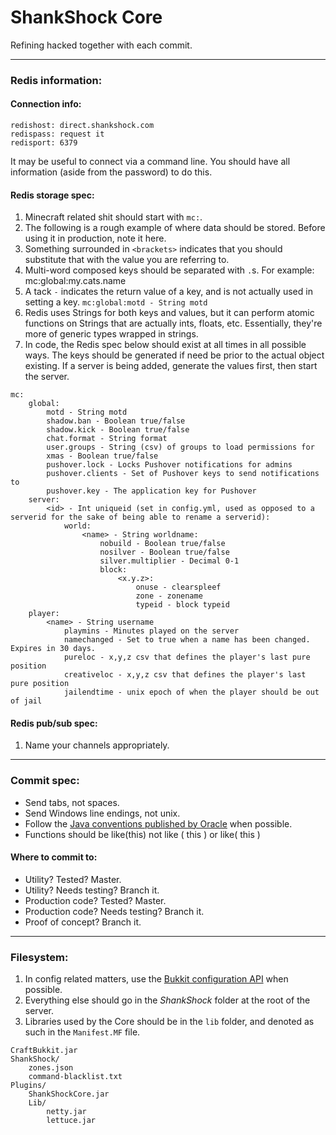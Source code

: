 # ShankShock Core

Refining hacked together with each commit.

----

### Redis information:

#### Connection info:

```
redishost: direct.shankshock.com
redispass: request it
redisport: 6379
```

It may be useful to connect via a command line. You should have all information (aside from the password) to do this.

#### Redis storage spec:

1. Minecraft related shit should start with `mc:`.
2. The following is a rough example of where data should be stored. Before using it in production, note it here.
3. Something surrounded in `<brackets>` indicates that you should substitute that with the value you are referring to.
4. Multi-word composed keys should be separated with `.`s. For example: mc:global:my.cats.name
5. A tack `-` indicates the return value of a key, and is not actually used in setting a key. `mc:global:motd - String motd`
6. Redis uses Strings for both keys and values, but it can perform atomic functions on Strings that are actually ints, floats, etc. Essentially, they're more of generic types wrapped in strings.
7. In code, the Redis spec below should exist at all times in all possible ways. The keys should be generated if need be prior to the actual object existing. If a server is being added, generate the values first, then start the server.

```
mc:
	global:
		motd - String motd
		shadow.ban - Boolean true/false
		shadow.kick - Boolean true/false
		chat.format - String format
		user.groups - String (csv) of groups to load permissions for
		xmas - Boolean true/false
		pushover.lock - Locks Pushover notifications for admins
		pushover.clients - Set of Pushover keys to send notifications to
		pushover.key - The application key for Pushover
	server:
		<id> - Int uniqueid (set in config.yml, used as opposed to a serverid for the sake of being able to rename a serverid):
			world:
				<name> - String worldname:
					nobuild - Boolean true/false
					nosilver - Boolean true/false
					silver.multiplier - Decimal 0-1
					block:
						<x.y.z>:
							onuse - clearspleef
							zone - zonename
							typeid - block typeid
	player:
		<name> - String username
			playmins - Minutes played on the server
			namechanged - Set to true when a name has been changed. Expires in 30 days.
			pureloc - x,y,z csv that defines the player's last pure position
			creativeloc - x,y,z csv that defines the player's last pure position
			jailendtime - unix epoch of when the player should be out of jail

```

#### Redis pub/sub spec:
1. Name your channels appropriately.

----

### Commit spec:
* Send tabs, not spaces.
* Send Windows line endings, not unix.
* Follow the [Java conventions published by Oracle](http://www.oracle.com/technetwork/java/codeconv-138413.html) when possible.
* Functions should be like(this) not like ( this ) or like( this )

#### Where to commit to:
* Utility? Tested? Master.
* Utility? Needs testing? Branch it.
* Production code? Tested? Master.
* Production code? Needs testing? Branch it.
* Proof of concept? Branch it.

----

### Filesystem:
1. In config related matters, use the [Bukkit configuration API](http://wiki.bukkit.org/Introduction_to_the_New_Configuration) when possible.
2. Everything else should go in the *ShankShock* folder at the root of the server.
3. Libraries used by the Core should be in the `lib` folder, and denoted as such in the `Manifest.MF` file.

```
CraftBukkit.jar
ShankShock/
	zones.json
	command-blacklist.txt
Plugins/
	ShankShockCore.jar
	Lib/
		netty.jar
		lettuce.jar
```
